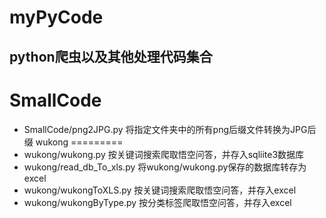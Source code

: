 # myPyCode
## python爬虫以及其他处理代码集合
SmallCode
============
* SmallCode/png2JPG.py 将指定文件夹中的所有png后缀文件转换为JPG后缀
wukong
=========
* wukong/wukong.py 按关键词搜索爬取悟空问答，并存入sqliite3数据库
* wukong/read_db_To_xls.py 将wukong/wukong.py保存的数据库转存为excel
* wukong/wukongToXLS.py 按关键词搜索爬取悟空问答，并存入excel
* wukong/wukongByType.py 按分类标签爬取悟空问答，并存入excel
